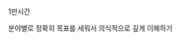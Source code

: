 1만시간 

분야별로 정확히 목표를 세워서
의식적으로
깊게 이해하기

<!--stackedit_data:
eyJoaXN0b3J5IjpbMTI4OTE2Nzk1NCwxMTE4ODcxNzM1XX0=
-->
